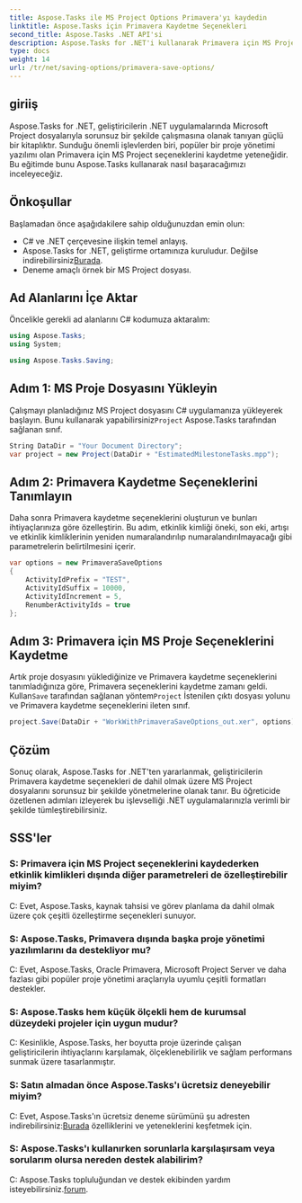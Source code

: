 ```yaml
---
title: Aspose.Tasks ile MS Project Options Primavera'yı kaydedin
linktitle: Aspose.Tasks için Primavera Kaydetme Seçenekleri
second_title: Aspose.Tasks .NET API'si
description: Aspose.Tasks for .NET'i kullanarak Primavera için MS Project seçeneklerini sorunsuz bir şekilde nasıl kaydedeceğinizi keşfedin. Adım adım eğitimimizi takip edin.
type: docs
weight: 14
url: /tr/net/saving-options/primavera-save-options/
---
```

## giriiş
Aspose.Tasks for .NET, geliştiricilerin .NET uygulamalarında Microsoft Project dosyalarıyla sorunsuz bir şekilde çalışmasına olanak tanıyan güçlü bir kitaplıktır. Sunduğu önemli işlevlerden biri, popüler bir proje yönetimi yazılımı olan Primavera için MS Project seçeneklerini kaydetme yeteneğidir. Bu eğitimde bunu Aspose.Tasks kullanarak nasıl başaracağımızı inceleyeceğiz.
## Önkoşullar
Başlamadan önce aşağıdakilere sahip olduğunuzdan emin olun:
- C# ve .NET çerçevesine ilişkin temel anlayış.
-  Aspose.Tasks for .NET, geliştirme ortamınıza kuruludur. Değilse indirebilirsiniz[Burada](https://releases.aspose.com/tasks/net/).
- Deneme amaçlı örnek bir MS Project dosyası.

## Ad Alanlarını İçe Aktar
Öncelikle gerekli ad alanlarını C# kodumuza aktaralım:
```csharp
using Aspose.Tasks;
using System;

using Aspose.Tasks.Saving;
```
## Adım 1: MS Proje Dosyasını Yükleyin
 Çalışmayı planladığınız MS Project dosyasını C# uygulamanıza yükleyerek başlayın. Bunu kullanarak yapabilirsiniz`Project` Aspose.Tasks tarafından sağlanan sınıf.
```csharp
String DataDir = "Your Document Directory";
var project = new Project(DataDir + "EstimatedMilestoneTasks.mpp");
```
## Adım 2: Primavera Kaydetme Seçeneklerini Tanımlayın
Daha sonra Primavera kaydetme seçeneklerini oluşturun ve bunları ihtiyaçlarınıza göre özelleştirin. Bu adım, etkinlik kimliği öneki, son eki, artışı ve etkinlik kimliklerinin yeniden numaralandırılıp numaralandırılmayacağı gibi parametrelerin belirtilmesini içerir.
```csharp
var options = new PrimaveraSaveOptions
{
    ActivityIdPrefix = "TEST",
    ActivityIdSuffix = 10000,
    ActivityIdIncrement = 5,
    RenumberActivityIds = true
};
```
## Adım 3: Primavera için MS Proje Seçeneklerini Kaydetme
 Artık proje dosyasını yüklediğinize ve Primavera kaydetme seçeneklerini tanımladığınıza göre, Primavera seçeneklerini kaydetme zamanı geldi. Kullan`Save` tarafından sağlanan yöntem`Project` İstenilen çıktı dosyası yolunu ve Primavera kaydetme seçeneklerini ileten sınıf.
```csharp
project.Save(DataDir + "WorkWithPrimaveraSaveOptions_out.xer", options);
```

## Çözüm
Sonuç olarak, Aspose.Tasks for .NET'ten yararlanmak, geliştiricilerin Primavera kaydetme seçenekleri de dahil olmak üzere MS Project dosyalarını sorunsuz bir şekilde yönetmelerine olanak tanır. Bu öğreticide özetlenen adımları izleyerek bu işlevselliği .NET uygulamalarınızla verimli bir şekilde tümleştirebilirsiniz.
## SSS'ler
### S: Primavera için MS Project seçeneklerini kaydederken etkinlik kimlikleri dışında diğer parametreleri de özelleştirebilir miyim?
C: Evet, Aspose.Tasks, kaynak tahsisi ve görev planlama da dahil olmak üzere çok çeşitli özelleştirme seçenekleri sunuyor.
### S: Aspose.Tasks, Primavera dışında başka proje yönetimi yazılımlarını da destekliyor mu?
C: Evet, Aspose.Tasks, Oracle Primavera, Microsoft Project Server ve daha fazlası gibi popüler proje yönetimi araçlarıyla uyumlu çeşitli formatları destekler.
### S: Aspose.Tasks hem küçük ölçekli hem de kurumsal düzeydeki projeler için uygun mudur?
C: Kesinlikle, Aspose.Tasks, her boyutta proje üzerinde çalışan geliştiricilerin ihtiyaçlarını karşılamak, ölçeklenebilirlik ve sağlam performans sunmak üzere tasarlanmıştır.
### S: Satın almadan önce Aspose.Tasks'ı ücretsiz deneyebilir miyim?
 C: Evet, Aspose.Tasks'ın ücretsiz deneme sürümünü şu adresten indirebilirsiniz:[Burada](https://releases.aspose.com/) özelliklerini ve yeteneklerini keşfetmek için.
### S: Aspose.Tasks'ı kullanırken sorunlarla karşılaşırsam veya sorularım olursa nereden destek alabilirim?
 C: Aspose.Tasks topluluğundan ve destek ekibinden yardım isteyebilirsiniz.[forum](https://forum.aspose.com/c/tasks/15).